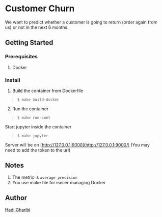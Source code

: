 # Customer Churn
We want to predict whether a customer is going to return (order again from us) or not in the next 6 months.

## Getting Started

### Prerequisites
1. Docker

### Install

1. Build the container from Dockerfile
> ``` 
> $ make build-docker
> ```
2. Run the container
> ``` 
> $ make run-cont
Start jupyter inside the container
> ```
>$ make jupyter
Server will be on [http://127.0.0.1:9000](http://127.0.0.1:9000/) (You may need to add the token to the url) 

## Notes
1. The metric is `average precision`
2. You use make file for easier managing Docker


## Author

[Hadi Gharibi](https://github.com/hadi-gharibi)